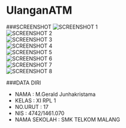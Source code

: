 # UlanganATM

###SCREENSHOT
![SCREENSHOT 1](https://s21.postimg.org/dfohnqs7r/image.jpg)<br>
![SCREENSHOT 2](https://s9.postimg.org/qvrcqx1v3/image.jpg)<br>
![SCREENSHOT 3](https://s28.postimg.org/w5mtc946l/image.jpg)<br>
![SCREENSHOT 4](https://s2.postimg.org/wn87u2xkp/image.jpg)<br>
![SCREENSHOT 5](https://s27.postimg.org/59h5xctkz/image.jpg)<br>
![SCREENSHOT 6](https://s28.postimg.org/mfvz83uct/image.jpg)<br>
![SCREENSHOT 7](https://s23.postimg.org/idreygupn/image.jpg)<br>
![SCREENSHOT 8](https://s13.postimg.org/yxpxj1fcn/image.jpg)<br>

###DATA DIRI
- NAMA : M.Gerald Junhakristama
- KELAS : XI RPL 1
- NO.URUT : 17
- NIS : 4742/1461.070
- NAMA SEKOLAH : SMK TELKOM MALANG
